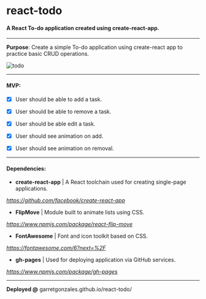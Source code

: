 # react-todo
#### A React To-do application created using create-react-app.

***

**Purpose**:  Create a simple To-do application using create-react app to practice basic CRUD operations.


![todo](https://media.giphy.com/media/TgDN4sXc6Q2oOI9uE8/giphy.gif)

***

#### MVP:

- [x] User should be able to add a task.
- [x] User should be able to remove a task.
- [x] User should be able edit a task.

- [x] User should see animation on add.

- [x] User should see animation on removal.

***

#### Dependencies:


- **create-react-app** | A React toolchain used for creating single-page applications.

*https://github.com/facebook/create-react-app*

- **FlipMove** | Module built to animate lists using CSS.

*https://www.npmjs.com/package/react-flip-move*

- **FontAwesome** | Font and icon toolkit based on CSS.

*https://fontawesome.com/6?next=%2F*

- **gh-pages** | Used for deploying application via GitHub services.

*https://www.npmjs.com/package/gh-pages*



***

**Deployed @** garretgonzales.github.io/react-todo/